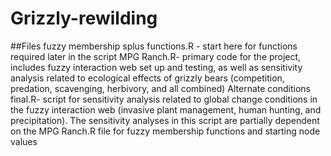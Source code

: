 # Grizzly-rewilding

##Files
fuzzy membership splus functions.R - start here for functions required later in the script
MPG Ranch.R- primary code for the project, includes fuzzy interaction web set up and testing, as well as sensitivity analysis related to ecological effects of grizzly bears (competition, predation, scavenging, herbivory, and all combined)
Alternate conditions final.R- script for sensitivity analysis related to global change conditions in the fuzzy interaction web (invasive plant management, human hunting, and precipitation). The sensitivity analyses in this script are partially dependent on the MPG Ranch.R file for fuzzy membership functions and starting node values
